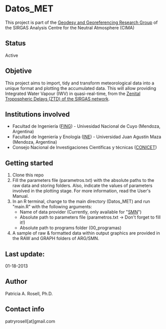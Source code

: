 # Datos_MET

This project is part of the [Geodesy and Georeferencing Research Group](https://ingenieria.uncuyo.edu.ar/grupo-de-investigacion-aplicado-a-la-geodesia-y-georreferenciacion) of the SIRGAS Analysis Centre for the Neutral Atmosphere (CIMA)

## Status

Active

## Objetive

This project aims to import, tidy and transform meteorological data into a unique format and plotting the accumulated data. This will allow providing Integrated Water Vapour (IWV) in quasi-real-time, from the [Zenital Tropospheric Delays (ZTD) of the SIRGAS network](https://sirgas.ipgh.org/productos/retrasos-troposfericos/). 

## Institutions involved

- Facultad de Ingeniería ([FING](https://ingenieria.uncuyo.edu.ar/)) - Univesidad Nacional de Cuyo (Mendoza, Argentina)
- Facultad de Ingeniería y Enología ([INE](https://www.umaza.edu.ar/facultad-de-INE)) - Universidad Juan Agustín Maza (Mendoza, Argentina)
- Consejo Nacional de Investigaciones Científicas y técnicas ([CONICET](https://www.conicet.gov.ar/))

## Getting started

1. Clone this repo
2. Fill the parameters file (parametros.txt) with the absolute paths to the raw data and storing folders. Also, indicate the values of parameters involved in the plotting stage. For more information, read the User's Manual.
3. In an R terminal, change to the main directory (Datos_MET) and run "main.R" with the following arguments:
	- Name of data provider (Currently, only available for "[SMN](https://www.smn.gob.ar/descarga-de-datos)")
	- Absolute path to parameters file (parametros.txt -> Don't forget to fill it!)
	- Absolute path to programs folder (00_programas)
4. A sample of raw & formatted data within output graphics are provided in the RAW and GRAPH folders of ARG/SMN.

## Last update: 

01-18-2013

## Author

Patricia A. Rosell, Ph.D.

## Contact info

patryrosell[at]gmail.com
